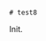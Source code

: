                                                                                                                                                                                                                                                                                                                                                                               # test8

Init.
